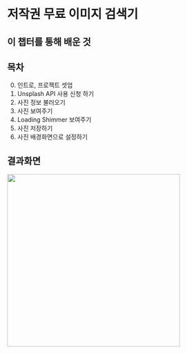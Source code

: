# 저작권 무료 이미지 검색기

## 이 챕터를 통해 배운 것

## 목차
0. 인트로, 프로젝트 셋업
1. Unsplash API 사용 신청 하기
2. 사진 정보 불러오기
3. 사진 보여주기
4. Loading Shimmer 보여주기
5. 사진 저장하기
6. 사진 배경화면으로 설정하기

## 결과화면
<img src="https://i.imgur.com/kaajuMs.png" width="400"/>
